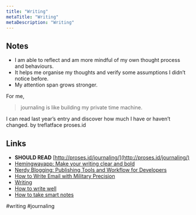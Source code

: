 ```yaml
---
title: "Writing"
metaTitle: "Writing"
metaDescription: "Writing"
---
```


## Notes

- I am able to reflect and am more mindful of my own thought process and behaviours.
- It helps me organise my thoughts and verify some assumptions I didn’t notice before.
- My attention span grows stronger.

For me,

> journaling is like building my private time machine.

I can read last year’s entry and discover how much I have or haven’t changed.
by treflatface proses.id

## Links

- **SHOULD READ** [http://proses.id/journaling/](http://proses.id/journaling/)
- [Hemingwayapp: Make your writing clear and bold](http://www.hemingwayapp.com/)
- [Nerdy Blogging: Publishing Tools and Workflow for Developers](https://medium.com/@theresiatanzil/nerdy-blogging-publishing-tools-and-workflow-for-developers-89b8e3f9dde7)
- [How to Write Email with Military Precision](https://hbr.org/2016/11/how-to-write-email-with-military-precision)
- [Writing](https://wiki.nikitavoloboev.xyz/writing)
- [How to write well](http://proses.id/how-to-write-well/)
- [How to take smart notes](https://www.lesswrong.com/posts/T382CLwAjsy3fmecf/how-to-take-smart-notes-ahrens-2017)

#writing #journaling
